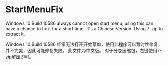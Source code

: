 # StartMenuFix
Windows 10 Build 10586 always cannot open start menu, using this can have a chance to fix it for a short time. 
It's a Chinese Version.
Using 7-zip to extract it.

Windows 10 Build 10586 经常无法打开开始菜单，使用此程序可以暂时性修复，并不完美，因此可能修复失败。
此文件为中文版。
对于分卷压缩包，右键使用7-zip解压即可。
